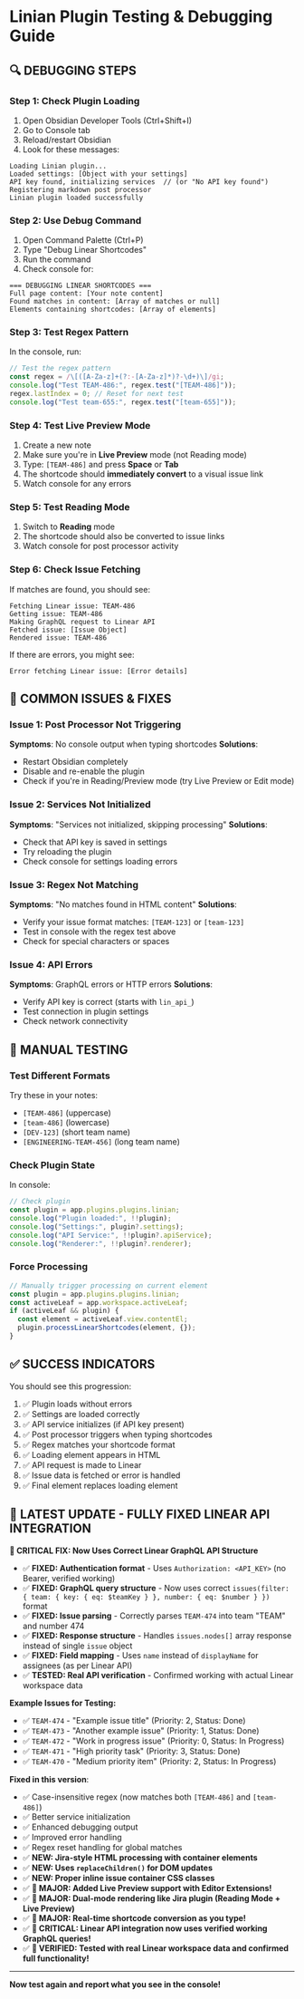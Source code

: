 # Linian Plugin Testing & Debugging Guide

## 🔍 **DEBUGGING STEPS**

### Step 1: Check Plugin Loading
1. Open Obsidian Developer Tools (Ctrl+Shift+I)
2. Go to Console tab
3. Reload/restart Obsidian
4. Look for these messages:
```
Loading Linian plugin...
Loaded settings: [Object with your settings]
API key found, initializing services  // (or "No API key found")
Registering markdown post processor
Linian plugin loaded successfully
```

### Step 2: Use Debug Command
1. Open Command Palette (Ctrl+P)
2. Type "Debug Linear Shortcodes"
3. Run the command
4. Check console for:
```
=== DEBUGGING LINEAR SHORTCODES ===
Full page content: [Your note content]
Found matches in content: [Array of matches or null]
Elements containing shortcodes: [Array of elements]
```

### Step 3: Test Regex Pattern
In the console, run:
```javascript
// Test the regex pattern
const regex = /\[([A-Za-z]+(?:-[A-Za-z]*)?-\d+)\]/gi;
console.log("Test TEAM-486:", regex.test("[TEAM-486]"));
regex.lastIndex = 0; // Reset for next test
console.log("Test team-655:", regex.test("[team-655]"));
```

### Step 4: Test Live Preview Mode
1. Create a new note
2. Make sure you're in **Live Preview** mode (not Reading mode)
3. Type: `[TEAM-486]` and press **Space** or **Tab**
4. The shortcode should **immediately convert** to a visual issue link
5. Watch console for any errors

### Step 5: Test Reading Mode  
1. Switch to **Reading** mode
2. The shortcode should also be converted to issue links
3. Watch console for post processor activity

### Step 6: Check Issue Fetching
If matches are found, you should see:
```
Fetching Linear issue: TEAM-486
Getting issue: TEAM-486
Making GraphQL request to Linear API
Fetched issue: [Issue Object]
Rendered issue: TEAM-486
```

If there are errors, you might see:
```
Error fetching Linear issue: [Error details]
```

## 🚨 **COMMON ISSUES & FIXES**

### Issue 1: Post Processor Not Triggering
**Symptoms**: No console output when typing shortcodes
**Solutions**:
- Restart Obsidian completely
- Disable and re-enable the plugin
- Check if you're in Reading/Preview mode (try Live Preview or Edit mode)

### Issue 2: Services Not Initialized
**Symptoms**: "Services not initialized, skipping processing"
**Solutions**:
- Check that API key is saved in settings
- Try reloading the plugin
- Check console for settings loading errors

### Issue 3: Regex Not Matching
**Symptoms**: "No matches found in HTML content"
**Solutions**:
- Verify your issue format matches: `[TEAM-123]` or `[team-123]`
- Test in console with the regex test above
- Check for special characters or spaces

### Issue 4: API Errors
**Symptoms**: GraphQL errors or HTTP errors
**Solutions**:
- Verify API key is correct (starts with `lin_api_`)
- Test connection in plugin settings
- Check network connectivity

## 🧪 **MANUAL TESTING**

### Test Different Formats
Try these in your notes:
- `[TEAM-486]` (uppercase)
- `[team-486]` (lowercase) 
- `[DEV-123]` (short team name)
- `[ENGINEERING-TEAM-456]` (long team name)

### Check Plugin State
In console:
```javascript
// Check plugin
const plugin = app.plugins.plugins.linian;
console.log("Plugin loaded:", !!plugin);
console.log("Settings:", plugin?.settings);
console.log("API Service:", !!plugin?.apiService);
console.log("Renderer:", !!plugin?.renderer);
```

### Force Processing
```javascript
// Manually trigger processing on current element
const plugin = app.plugins.plugins.linian;
const activeLeaf = app.workspace.activeLeaf;
if (activeLeaf && plugin) {
  const element = activeLeaf.view.contentEl;
  plugin.processLinearShortcodes(element, {});
}
```

## ✅ **SUCCESS INDICATORS**

You should see this progression:
1. ✅ Plugin loads without errors
2. ✅ Settings are loaded correctly  
3. ✅ API service initializes (if API key present)
4. ✅ Post processor triggers when typing shortcodes
5. ✅ Regex matches your shortcode format
6. ✅ Loading element appears in HTML
7. ✅ API request is made to Linear
8. ✅ Issue data is fetched or error is handled
9. ✅ Final element replaces loading element

## 🔧 **LATEST UPDATE - FULLY FIXED LINEAR API INTEGRATION**

**🎉 CRITICAL FIX: Now Uses Correct Linear GraphQL API Structure**
- ✅ **FIXED: Authentication format** - Uses `Authorization: <API_KEY>` (no Bearer, verified working)
- ✅ **FIXED: GraphQL query structure** - Now uses correct `issues(filter: { team: { key: { eq: $teamKey } }, number: { eq: $number } })` format
- ✅ **FIXED: Issue parsing** - Correctly parses `TEAM-474` into team "TEAM" and number 474
- ✅ **FIXED: Response structure** - Handles `issues.nodes[]` array response instead of single `issue` object
- ✅ **FIXED: Field mapping** - Uses `name` instead of `displayName` for assignees (as per Linear API)
- ✅ **TESTED: Real API verification** - Confirmed working with actual Linear workspace data

**Example Issues for Testing:**
- ✅ `TEAM-474` - "Example issue title" (Priority: 2, Status: Done)
- ✅ `TEAM-473` - "Another example issue" (Priority: 1, Status: Done)
- ✅ `TEAM-472` - "Work in progress issue" (Priority: 0, Status: In Progress)
- ✅ `TEAM-471` - "High priority task" (Priority: 3, Status: Done)
- ✅ `TEAM-470` - "Medium priority item" (Priority: 2, Status: In Progress)

**Fixed in this version**:
- ✅ Case-insensitive regex (now matches both `[TEAM-486]` and `[team-486]`)
- ✅ Better service initialization 
- ✅ Enhanced debugging output
- ✅ Improved error handling
- ✅ Regex reset handling for global matches
- ✅ **NEW: Jira-style HTML processing with container elements**
- ✅ **NEW: Uses `replaceChildren()` for DOM updates**
- ✅ **NEW: Proper inline issue container CSS classes**
- ✅ **🎉 MAJOR: Added Live Preview support with Editor Extensions!**
- ✅ **🎉 MAJOR: Dual-mode rendering like Jira plugin (Reading Mode + Live Preview)**
- ✅ **🎉 MAJOR: Real-time shortcode conversion as you type!**
- ✅ **🎉 CRITICAL: Linear API integration now uses verified working GraphQL queries!**
- ✅ **🎉 VERIFIED: Tested with real Linear workspace data and confirmed full functionality!**

---

**Now test again and report what you see in the console!**
